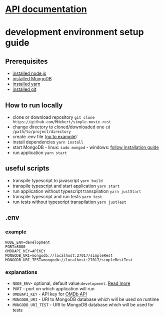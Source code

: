 # [API documentation](https://app.swaggerhub.com/apis/MHekert/simple-movie-rest/0.1.0)

# development environment setup guide

## Prerequisites

-   [installed node.js](https://nodejs.org/en/download/)
-   [installed MongoDB](https://docs.mongodb.com/manual/installation/)
-   [installed yarn](https://yarnpkg.com/lang/en/docs/install/)
-   [installed git](https://git-scm.com/download)

## How to run locally

-   clone or download repository
    `git clone https://github.com/MHekert/simple-movie-rest`
-   change directory to cloned/downloaded one
    `cd /path/to/project/directory`
-   create .env file ([go to example](#.env))`
-   install dependencies
    `yarn install`
-   start MongoDB - linux: `sudo mongod` - windows: [follow installation guide](https://docs.mongodb.com/manual/tutorial/install-mongodb-on-windows/)
-   run application
    `yarn start`

## useful scripts

-   transpile typescript to javascript
    `yarn build`
-   transpile typescript and start application
    `yarn start`
-   run application without typescript transpilation
    `yarn justStart`
-   transpile typescript and run tests
    `yarn test`
-   run tests without typescript transpilation
    `yarn justTest`

## .env

### example

```
NODE_ENV=development
PORT=8080
OMDBAPI_KEY=APIKEY
MONGODB_URI=mongodb://localhost:27017/simpleRest
MONGODB_URI_TEST=mongodb://localhost:27017/simpleRestTest
```

### explanations

-   `NODE_ENV`- optional, default value:`development`. [Read more](http://expressjs.com/en/advanced/best-practice-performance.html#set-node_env-to-production)
-   `PORT` - port on which application will run
-   `OMDBAPI_KEY` - API key for [OMDb API](http://www.omdbapi.com)
-   `MONGODB_URI` - URI to MongoDB database which will be used on runtime
-   `MONGODB_URI_TEST` - URI to MongoDB database which will be used for tests
